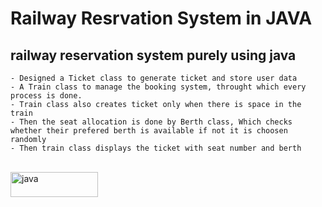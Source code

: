 # Railway Resrvation System in JAVA
  ## railway reservation system purely using java
    - Designed a Ticket class to generate ticket and store user data
    - A Train class to manage the booking system, throught which every process is done.
    - Train class also creates ticket only when there is space in the train
    - Then the seat allocation is done by Berth class, Which checks whether their prefered berth is available if not it is choosen randomly
    - Then train class displays the ticket with seat number and berth

 <div>&nbsp</div>
  <div style="padding-top=100px;margin-top=25px">
  <img src="https://img.shields.io/badge/Java-ED8B00?style=for-the-badge&logo=java&logoColor=white" alt="java"height="40" width="140"/>
  </div>
